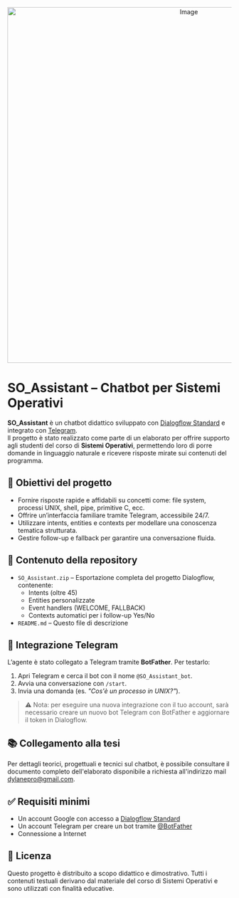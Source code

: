 <p align="center">
<img width="800" height="800" alt="Image" src="https://github.com/user-attachments/assets/7c374168-084c-4c55-89bf-589a5c1e6b23" />
</p>

# SO_Assistant – Chatbot per Sistemi Operativi

**SO_Assistant** è un chatbot didattico sviluppato con [Dialogflow Standard](https://dialogflow.cloud.google.com/) e integrato con [Telegram](https://telegram.org/).  
Il progetto è stato realizzato come parte di un elaborato per offrire supporto agli studenti del corso di **Sistemi Operativi**, permettendo loro di porre domande in linguaggio naturale e ricevere risposte mirate sui contenuti del programma.

## 🎯 Obiettivi del progetto

- Fornire risposte rapide e affidabili su concetti come: file system, processi UNIX, shell, pipe, primitive C, ecc.
- Offrire un’interfaccia familiare tramite Telegram, accessibile 24/7.
- Utilizzare intents, entities e contexts per modellare una conoscenza tematica strutturata.
- Gestire follow-up e fallback per garantire una conversazione fluida.

## 📁 Contenuto della repository

- `SO_Assistant.zip` – Esportazione completa del progetto Dialogflow, contenente:
  - Intents (oltre 45)
  - Entities personalizzate
  - Event handlers (WELCOME, FALLBACK)
  - Contexts automatici per i follow-up Yes/No
- `README.md` – Questo file di descrizione

## 💬 Integrazione Telegram

L’agente è stato collegato a Telegram tramite **BotFather**. Per testarlo:

1. Apri Telegram e cerca il bot con il nome `@SO_Assistant_bot`.
2. Avvia una conversazione con `/start`.
3. Invia una domanda (es. *"Cos'è un processo in UNIX?"*).

> ⚠️ Nota: per eseguire una nuova integrazione con il tuo account, sarà necessario creare un nuovo bot Telegram con BotFather e aggiornare il token in Dialogflow.

## 📚 Collegamento alla tesi

Per dettagli teorici, progettuali e tecnici sul chatbot, è possibile consultare il documento completo dell'elaborato disponibile a richiesta all'indirizzo mail dylanepro@gmail.com.

## ✅ Requisiti minimi

- Un account Google con accesso a [Dialogflow Standard](https://dialogflow.cloud.google.com/)
- Un account Telegram per creare un bot tramite [@BotFather](https://t.me/BotFather)
- Connessione a Internet

## 📄 Licenza

Questo progetto è distribuito a scopo didattico e dimostrativo. Tutti i contenuti testuali derivano dal materiale del corso di Sistemi Operativi e sono utilizzati con finalità educative.
